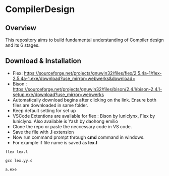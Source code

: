 # CompilerDesign
## Overview
This repository aims to build fundamental understanding of Compiler design and its 6 stages.
## Download & Installation
* Flex: https://sourceforge.net/projects/gnuwin32/files/flex/2.5.4a-1/flex-2.5.4a-1.exe/download?use_mirror=webwerks&download=
* Bison : https://sourceforge.net/projects/gnuwin32/files/bison/2.4.1/bison-2.4.1-setup.exe/download?use_mirror=webwerks
* Automatically download begins after clicking on the link. Ensure both files are downloaded in same folder.
* Keep default setting for set up
* VSCode Extentions are available for flex : Bison by luniclynx, Flex by luniclynx. Also available is Yash by daohong emilio
* Clone the repo or paste the neccessary code in VS code.
* Save the file with **.l** extension
* Now run command prompt through **cmd** command in windows.
* For example if file name is saved as **lex.l**
```
flex lex.l 
```
```
gcc lex.yy.c
```
```
a.exe
```

